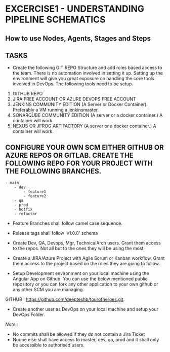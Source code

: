 # EXCERCISE1 - UNDERSTANDING PIPELINE SCHEMATICS
## How to use Nodes, Agents, Stages and Steps
## TASKS
- Create the following GIT REPO Structure and add roles based access to the team. There is no automation involved in setting it up. Setting up the environment will give you great exposure on handling the core tools involved in DevOps. The following tools need to be setup.

1. GITHUB REPO
2. JIRA FREE ACCOUNT OR AZURE DEVOPS FREE ACCOUNT
3. JENKINS COMMUNITY EDITION (A Server or Docker Container). Preferably a VM running a jenkinsmaster.
4. SONARQUBE COMMUNITY EDITION (A server or a docker container.) A container will work. 
5. NEXUS OR JFROG ARTIFACTORY (A server or a docker container.) A container will work.

## CONFIGURE YOUR OWN SCM EITHER GITHUB OR AZURE REPOS OR GITLAB. CREATE THE FOLLOWING REPO FOR YOUR PROJECT WITH THE FOLLOWING BRANCHES.

    - main
        - dev
            - feature1
            - feature2
        - qa
        - prod
        - hotfix
        - refactor

- Feature Branches shall follow camel case sequence.
- Release tags shall follow 'v1.0.0' schema

- Create Dev, QA, Devops, Mgr, TechnicalArch users. Grant them access to the repos. Not all but to the ones they will be using the most.
- Create a JIRA/Azure Project with Agile Scrum or Kanban workflow. Grant them access to the project based on the roles they are going to follow.

- Setup Development environment on your local machine using the Angular App on Github. You can use the below mentioned public repository or you can fork any other application to your own github or any other SCM you are managing.

GITHUB : https://github.com/deepteshb/tourofheroes.git. 

- Create another user as DevOps on your local machine and setup your DevOps Folder.





*Note* : 
- No commits shall be allowed if they do not contain a Jira Ticket
- Noone else shall have access to master, dev, qa, prod and it shall only be accessible to authorised users.